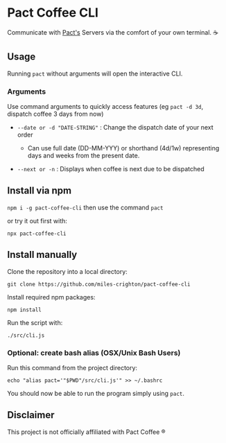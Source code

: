 # Pact Coffee CLI

Communicate with [Pact's](https://www.pactcoffee.com/) Servers via the comfort of your own terminal. ☕

## Usage

Running `pact` without arguments will open the interactive CLI.

### Arguments

Use command arguments to quickly access features (eg `pact -d 3d`, dispatch coffee 3 days from now)

-   `--date or -d "DATE-STRING"` : Change the dispatch date of your next order

    -   Can use full date (DD-MM-YYY) or shorthand (4d/1w) representing days and weeks from the present date.

-   `--next or -n` : Displays when coffee is next due to be dispatched

## Install via npm

`npm i -g pact-coffee-cli` then use the command `pact`

or try it out first with:

`npx pact-coffee-cli`

## Install manually

Clone the repository into a local directory:

`git clone https://github.com/miles-crighton/pact-coffee-cli`

Install required npm packages:

`npm install`

Run the script with:

`./src/cli.js`

### Optional: create bash alias (OSX/Unix Bash Users)

Run this command from the project directory:

`echo "alias pact='"$PWD"/src/cli.js'" >> ~/.bashrc`

You should now be able to run the program simply using `pact`.

## Disclaimer

This project is not officially affiliated with Pact Coffee ®
